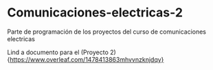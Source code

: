 # Comunicaciones-electricas-2
Parte de programación de los proyectos del curso de comunicaciones electricas


Lind a documento para el (Proyecto 2){https://www.overleaf.com/1478413863mhvvnzknjdqy}
